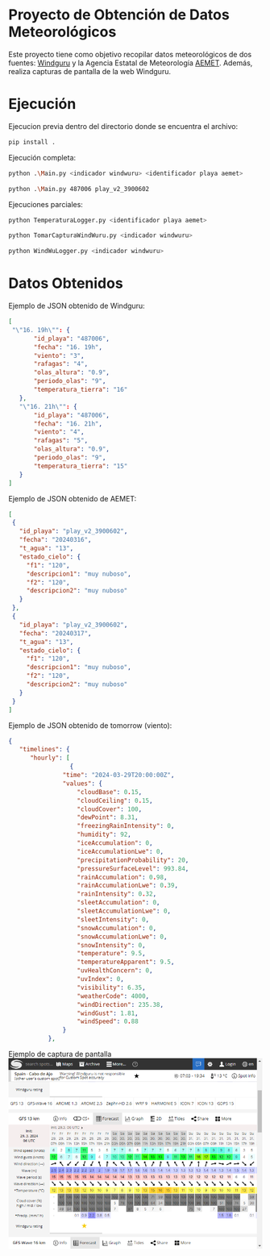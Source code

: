 # Proyecto de Obtención de Datos Meteorológicos
Este proyecto tiene como objetivo recopilar datos meteorológicos de dos fuentes: [Windguru](https://www.windguru.cz/) y la Agencia Estatal de Meteorología [AEMET](https://www.aemet.es/). Además, realiza capturas de pantalla de la web Windguru.

# Ejecución

Ejecucion previa dentro del directorio donde se encuentra el archivo:
```bash
pip install .
```

Ejecución completa:
```bash
python .\Main.py <indicador windwuru> <identificador playa aemet>
```
```bash
python .\Main.py 487006 play_v2_3900602
```

Ejecuciones parciales:

```bash
python TemperaturaLogger.py <identificador playa aemet>
```


```bash
python TomarCapturaWindWuru.py <indicador windwuru>
```


```bash
python WindWuLogger.py <indicador windwuru>
```


# Datos Obtenidos
Ejemplo de JSON obtenido de Windguru:

 ```json
[
  "\"16. 19h\"": {
        "id_playa": "487006",
        "fecha": "16. 19h",
        "viento": "3",
        "rafagas": "4",
        "olas_altura": "0.9",
        "periodo_olas": "9",
        "temperatura_tierra": "16"
    },
    "\"16. 21h\"": {
        "id_playa": "487006",
        "fecha": "16. 21h",
        "viento": "4",
        "rafagas": "5",
        "olas_altura": "0.9",
        "periodo_olas": "9",
        "temperatura_tierra": "15"
    }
]
 ```


Ejemplo de JSON obtenido de AEMET:

 ```json
[
  {
    "id_playa": "play_v2_3900602",
    "fecha": "20240316",
    "t_agua": "13",
    "estado_cielo": {
      "f1": "120",
      "descripcion1": "muy nuboso",
      "f2": "120",
      "descripcion2": "muy nuboso"
    }
  },
  {
    "id_playa": "play_v2_3900602",
    "fecha": "20240317",
    "t_agua": "13",
    "estado_cielo": {
      "f1": "120",
      "descripcion1": "muy nuboso",
      "f2": "120",
      "descripcion2": "muy nuboso"
    }
  }
]
 ```


Ejemplo de JSON obtenido de tomorrow (viento):

 ```json
{
    "timelines": {
       "hourly": [
                  {
                "time": "2024-03-29T20:00:00Z",
                "values": {
                    "cloudBase": 0.15,
                    "cloudCeiling": 0.15,
                    "cloudCover": 100,
                    "dewPoint": 8.31,
                    "freezingRainIntensity": 0,
                    "humidity": 92,
                    "iceAccumulation": 0,
                    "iceAccumulationLwe": 0,
                    "precipitationProbability": 20,
                    "pressureSurfaceLevel": 993.84,
                    "rainAccumulation": 0.98,
                    "rainAccumulationLwe": 0.39,
                    "rainIntensity": 0.32,
                    "sleetAccumulation": 0,
                    "sleetAccumulationLwe": 0,
                    "sleetIntensity": 0,
                    "snowAccumulation": 0,
                    "snowAccumulationLwe": 0,
                    "snowIntensity": 0,
                    "temperature": 9.5,
                    "temperatureApparent": 9.5,
                    "uvHealthConcern": 0,
                    "uvIndex": 0,
                    "visibility": 6.35,
                    "weatherCode": 4000,
                    "windDirection": 235.38,
                    "windGust": 1.81,
                    "windSpeed": 0.88
                }
            },
 ```

Ejemplo de captura de pantalla
![Captura de Pantalla de Windguru](data_buceo/capturas/windguru_2024_03_29_16_25.png)


